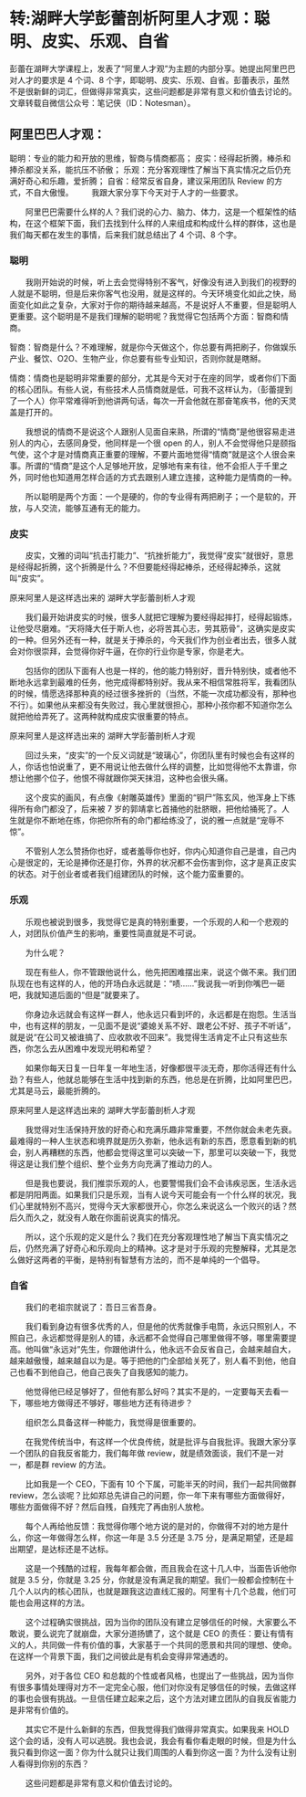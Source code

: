 # 转:湖畔大学彭蕾剖析阿里人才观：聪明、皮实、乐观、自省


彭蕾在湖畔大学课程上，发表了“阿里人才观”为主题的内部分享。她提出阿里巴巴对人才的要求是 4 个词、8 个字，即聪明、皮实、乐观、自省。彭蕾表示，虽然不是很新鲜的词汇，但做得非常真实，这些问题都是非常有意义和价值去讨论的。文章转载自微信公众号：笔记侠（ID：Notesman）。

## 阿里巴巴人才观：

聪明：专业的能力和开放的思维，智商与情商都高；
皮实：经得起折腾，棒杀和捧杀都没关系，能抗压不骄傲；
乐观：充分客观理性了解当下真实情况之后仍充满好奇心和乐趣，爱折腾；
自省：经常反省自身，建议采用团队 Review 的方式，不自大傲慢。
　　我跟大家分享下今天对于人才的一些要求。

　　阿里巴巴需要什么样的人？我们说的心力、脑力、体力，这是一个框架性的结构，在这个框架下面，我们去找到什么样的人来组成和构成什么样的群体，这也是我们每天都在发生的事情，后来我们就总结出了 4 个词、8 个字。

### 聪明

　　我刚开始说的时候，听上去会觉得特别不客气，好像没有进入到我们的视野的人就是不聪明，但是后来你客气也没用，就是这样的。今天环境变化如此之快，局面变化如此之复杂，大家对于你的期待越来越高，不是说好人不重要，但是聪明人更重要。这个聪明是不是我们理解的聪明呢？我觉得它包括两个方面：智商和情商。

 智商：智商是什么？不难理解，就是你今天做这个，你总要有两把刷子，你做娱乐产业、餐饮、O2O、生物产业，你总要有些专业知识，否则你就是瞎掰。

情商：情商也是聪明非常重要的部分，尤其是今天对于在座的同学，或者你们下面的核心团队。有些人说，有些技术人员情商就是低，可我不这样认为，（彭蕾提到了一个人）你平常难得听到他讲两句话，每次一开会他就在那奋笔疾书，他的天灵盖是打开的。


　　我想说的情商不是说这个人跟别人见面自来熟，所谓的“情商”是他很容易走进别人的内心，去感同身受，他同样是一个很 open 的人，别人不会觉得他只是颐指气使，这个才是对情商真正重要的理解，不要片面地觉得“情商”就是这个人很会来事。所谓的“情商”是这个人足够地开放，足够地有来有往，他不会拒人于千里之外，同时他也知道用怎样合适的方式去跟别人建立连接，这种能力是情商的一种。

　　所以聪明是两个方面：一个是硬的，你的专业得有两把刷子；一个是软的，开放，与人交流，能够互通有无的能力。

### 皮实

　　皮实，文雅的词叫“抗击打能力”、“抗挫折能力”，我觉得“皮实”就很好，意思是经得起折腾，这个折腾是什么？不但要能经得起棒杀，还经得起捧杀，这就叫“皮实”。

原来阿里人是这样选出来的  湖畔大学彭蕾剖析人才观

　　我们最开始讲皮实的时候，很多人就把它理解为要经得起摔打，经得起锻炼，让他受尽磨难。“天将降大任于斯人也，必将苦其心志，劳其筋骨”，这确实是皮实的一种。但另外还有一种，就是关于捧杀的，今天我们作为创业者出去，很多人就会对你很崇拜，会觉得你好牛逼，在你的行业你是专家，你是老大。

　　包括你的团队下面有人也是一样的，他的能力特别好，晋升特别快，或者他不断地永远拿到最难的任务，他完成得都特别好。我从来不相信常胜将军，我看团队的时候，情愿选择那种真的经过很多挫折的（当然，不能一次成功都没有，那种也不行）。如果他从来都没有失败过，我心里就很担心，那种小孩你都不知道你怎么就把他给弄死了。这两种就构成皮实很重要的特点。

原来阿里人是这样选出来的  湖畔大学彭蕾剖析人才观

　　回过头来，“皮实”的一个反义词就是“玻璃心”，你团队里有时候也会有这样的人，你话也怕说重了，更不用说让他去做什么样的调整，比如觉得他不太靠谱，你想让他挪个位子，他恨不得就跟你哭天抹泪，这种也会很头痛。

　　这个皮实的画风，有点像《射雕英雄传》里面的“铜尸”陈玄风，他浑身上下练得所有命门都没了，后来被 7 岁的郭靖拿匕首捅他的肚脐眼，把他给捅死了。人生就是你不断地在练，你把你所有的命门都给练没了，说的雅一点就是“宠辱不惊”。

　　不管别人怎么赞扬你也好，或者羞辱你也好，你内心知道你自己是谁，自己内心是很定的，无论是捧你还是打你，外界的状况都不会伤害到你，这才是真正皮实的状态。对于创业者或者我们组建团队的时候，这个能力蛮重要的。

### 乐观

　　乐观也被说到很多，我觉得它是真的特别重要，一个乐观的人和一个悲观的人，对团队价值产生的影响，重要性简直就是不可说。

　　为什么呢？

　　现在有些人，你不管跟他说什么，他先把困难摆出来，说这个做不来。我们团队现在也有这样的人，他的开场白永远就是：“啧……”我说我一听到你嘴巴一砸吧，我就知道后面的“但是”就要来了。

　　你身边永远就会有这样一群人，他永远只看到坏的，永远都是在抱怨。生活当中，也有这样的朋友，一见面不是说“婆媳关系不好、跟老公不好、孩子不听话”，就是说“在公司又被谁搞了、应收款收不回来”。我觉得生活肯定不止只有这些东西，你怎么去从困难中发现光明和希望？

　　如果你每天日复一日年复一年地生活，好像都很平淡无奇，那你活得还有什么劲？有些人，他就总能够在生活中找到新的东西，他总是在折腾，比如阿里巴巴，尤其是马云，最能折腾的。

原来阿里人是这样选出来的  湖畔大学彭蕾剖析人才观

　　我觉得对生活保持开放的好奇心和充满乐趣非常重要，不然你就会未老先衰。最难得的一种人生状态和境界就是历久弥新，他永远有新的东西，愿意看到新的机会，别人再糟糕的东西，他都会觉得这里可以突破一下，那里可以突破一下，我觉得这是让我们整个组织、整个业务方向充满了推动力的人。

　　但是我也要说，我们推崇乐观的人，也要警惕我们会不会讳疾忌医，生活永远都是阴阳两面。如果我们只是乐观，当有人说今天可能会有一个什么样的状况，我们心里就特别不高兴，觉得今天大家都很开心，你怎么来说这么一个败兴的话？然后久而久之，就没有人敢在你面前说真实的情况。

　　所以，这个乐观的定义是什么？我们在充分客观理性地了解当下真实情况之后，仍然充满了好奇心和乐观向上的精神。这才是对于乐观的完整解释，尤其是怎么做好这两者的平衡，是特别有智慧有方法的，而不是单纯的一个倡导。

### 自省

　　我们的老祖宗就说了：吾日三省吾身。

　　我们看到身边有很多优秀的人，但是他的优秀就像手电筒，永远只照别人，不照自己，永远都觉得是别人的错，永远都不会觉得自己哪里做得不够，哪里需要提高。他叫做“永远对”先生，你跟他讲什么，他永远不会反省自己，会越来越自大，越来越傲慢，越来越自以为是。等于把他的门全部给关死了，别人看不到他，他自己也看不到他自己，他自己丧失了自我感知的能力。

　　他觉得他已经足够好了，但他有那么好吗？其实不是的，一定要每天去看一下，哪些地方做得还不够好，哪些地方还有待进步？

　　组织怎么具备这样一种能力，我觉得是很重要的。

　　在我党传统当中，有这样一个优良传统，就是批评与自我批评。我跟大家分享一个团队的自我反省能力，我们每年做 review，就是绩效面谈，我们不是一对一，都是群 review 的方法。



　　比如我是一个 CEO，下面有 10 个下属，可能半天的时间，我们一起共同做群 review，怎么谈呢？比如郑总先讲自己的问题，你一年下来有哪些方面做得好，哪些方面做得不好？然后自残，自残完了再由别人放枪。

　　每个人再给他反馈：我觉得你哪个地方说的是对的，你做得不对的地方是什么，你这一年做得怎么样，你这一年是 3.5 分还是 3.75 分，是满足期望，还是超出期望，是达标还是不达标。

　　这是一个残酷的过程，我每年都会做，而且我会在这十几人中，当面告诉他你就是 3.5 分，你就是 3.25 分，你就是没有满足我的期望。我们一般都会控制在十几个人以内的核心团队，也就是跟我这边直线汇报的。阿里有十几个总裁，他们可能也会用这样的方法。

　　这个过程确实很挑战，因为当你的团队没有建立足够信任的时候，大家要么不敢说，要么说完了就崩盘，大家分道扬镳了，这个就是 CEO 的责任：要让有情有义的人，共同做一件有价值的事，大家基于一个共同的愿景和共同的理想、使命。在这样一个背景下面，我们之间彼此是有机会变得非常通透的。

　　另外，对于各位 CEO 和总裁的个性或者风格，也提出了一些挑战，因为当你有很多事情处理得对方不一定完全心服，他们对你没有足够信任的时候，去做这样的事也会很有挑战。一旦信任建立起来之后，这个方法对建立团队的自我反省能力是非常有价值的。

　　其实它不是什么新鲜的东西，但我觉得我们做得非常真实。如果我来 HOLD 这个会的话，没有人可以逃脱。我也会说，我会有看你看走眼的时候，但是为什么我只看到你这一面？你为什么就只让我们周围的人看到你这一面？为什么没有让别人看得到你别的东西？

　　这些问题都是非常有意义和价值去讨论的。
